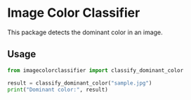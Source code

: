 # Image Color Classifier

This package detects the dominant color in an image.

## Usage
```python
from imagecolorclassifier import classify_dominant_color

result = classify_dominant_color("sample.jpg")
print("Dominant color:", result)
